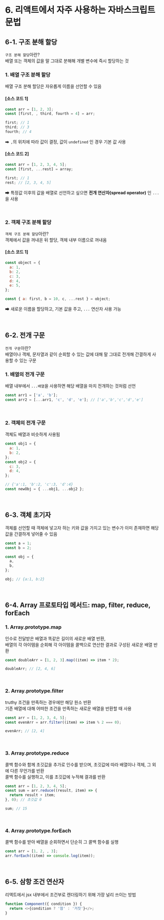# 6. 리액트에서 자주 사용하는 자바스크립트 문법

## 6-1. 구조 분해 할당

`구조 분해 할당`아란?
<br>
배열 또는 객체의 값을 말 그대로 분해해 개별 변수에 즉시 할당하는 것

### 1. 배열 구조 분해 할당

배열 구조 분해 할당은 자유롭게 이름을 선언할 수 있음

#### [소스 코드 1]

```js
const arr = [1, 2, 3];
const [first, , third, fourth = 4] = arr;

first; // 1
third; // 3
fourth; // 4
```

⮕ `,`의 위치에 따라 값이 결정, 값이 `undefined` 인 경우 기본 값 사용

#### [소스 코드 2]

```js
const arr = [1, 2, 3, 4, 5];
const [first, ...rest] = array;

first; // 1
rest; // [2, 3, 4, 5]
```

⮕ 특정값 이후의 값을 배열로 선언하고 싶으면 **전개 연산자(spread operator)** 인 `...` 을 사용

<br>

### 2. 객체 구조 분해 할당

`객체 구조 분해 할당`아란?
<br>
객체에서 값을 꺼내온 뒤 할당, 객체 내부 이름으로 꺼내옴

#### [소스 코드 1]

```js
const object = {
  a: 1,
  b: 2,
  c: 3,
  d: 4,
  e: 5,
};

const { a: first, b = 10, c, ...rest } = object;
```

⮕ 새로운 이름을 할당하고, 기본 값을 주고, `...` 연산자 사용 가능

<br>

## 6-2. 전개 구문

`전개 구문`아란?
<br>
배열이나 객체, 문자열과 같이 순회할 수 있는 값에 대해 말 그대로 전개해 간결하게 사용할 수 있는 구문

### 1. 배열의 전개 구문

배열 내부에서 `...배열`을 사용하면 해당 배열을 마치 전개하는 것처럼 선언

```js
const arr1 = ['a', 'b'];
const arr2 = [...arr1, 'c', 'd', 'e']; // ['a','b','c','d','e']
```

<br>

### 2. 객체의 전개 구문

객체도 배열과 비슷하게 사용됨

```js
const obj1 = {
  a: 1,
  b: 2,
};
const obj2 = {
  c: 3,
  d: 4,
};

// {'a':1, 'b':2, 'c':3, 'd':4}
const newObj = { ...obj1, ...obj2 };
```

<br>

## 6-3. 객체 초기자

객체를 선언할 때 객체에 넣고자 하는 키와 값을 가지고 있는 변수가 이미 존재하면 해당 값을 간결하게 넣어줄 수 있음

```js
const a = 1;
const b = 2;

const obj = {
  a,
  b,
};

obj; // {a:1, b:2}
```

<br>

## 6-4. Array 프로토타입 메서드: map, filter, reduce, forEach

### 1. Array.prototype.map

인수로 전달받은 배열과 똑같은 길이의 새로운 배열 반환,
<br>
배열의 각 아이템을 순회해 각 아이템을 콜백으로 연산한 결과로 구성된 새로운 배열 반환

```js
const doubleArr = [1, 2, 3].map((item) => item * 2);

doubleArr; // [2, 4, 6]
```

<br>

### 2. Array.prototype.filter

truthy 조건을 만족하는 경우에만 해당 원소 반환
<br>
기존 배열에 대해 어떠한 조건을 만족하는 새로운 배열을 반환할 때 사용

```js
const arr = [1, 2, 3, 4, 5];
const evenArr = arr.filter((item) => item % 2 === 0);

evenArr; // [2, 4]
```

<br>

### 3. Array.prototype.reduce

콜백 함수와 함께 초깃값을 추가로 인수를 받으며, 초깃값에 따라 배열이나 객체, 그 외에 다른 무언가를 반환
<br>
콜백 함수를 실행하고, 이를 초깃값에 누적해 결과를 반환

```js
const arr = [1, 2, 3, 4, 5];
const sum = arr.reduce((result, item) => {
  return result + item;
}, 0); // 초깃값 0

sum; // 15
```

<br>

### 4. Array.prototype.forEach

콜백 함수를 받아 배열을 순회하면서 단순히 그 콜백 함수를 실행

```js
const arr = [1, 2, , 3];
arr.forEach((item) => console.log(item));
```

<br>

## 6-5. 삼항 조건 연산자

리액트에서 jsx 내부에서 조건부로 렌더링하기 위해 가장 널리 쓰이는 방법

```js
function Component({ condition }) {
  return <>{condition ? '참' : '거짓'}</>;
}
```

